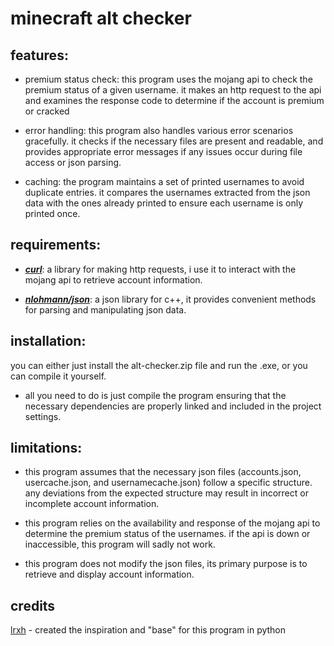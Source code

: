 # minecraft alt checker

## features:
  * premium status check: this program uses the mojang api to check the premium status of a given username. it makes an http request to the api and examines the response code to determine if the account is premium or cracked

  * error handling: this program also handles various error scenarios gracefully. it checks if the necessary files are present and readable, and provides appropriate error messages if any issues occur during file access or json parsing.

  * caching: the program maintains a set of printed usernames to avoid duplicate entries. it compares the usernames extracted from the json data with the ones already printed to ensure each username is only printed once.

## requirements:

  * ***[curl](https://github.com/curl/curl)***: a library for making http requests, i use it to interact with the mojang api to retrieve account information.

  * ***[nlohmann/json](https://github.com/nlohmann/json)***: a json library for c++, it provides convenient methods for parsing and manipulating json data.

## installation: 

you can either just install the alt-checker.zip file and run the .exe, or you can compile it yourself. 

  * all you need to do is just compile the program ensuring that the necessary dependencies are properly linked and included in the project settings.

## limitations:

  * this program assumes that the necessary json files (accounts.json, usercache.json, and usernamecache.json) follow a specific structure. any deviations from the expected structure may result in incorrect or incomplete account information.

  * this program relies on the availability and response of the mojang api to determine the premium status of the usernames. if the api is down or inaccessible, this program will sadly not work.

  * this program does not modify the json files, its primary purpose is to retrieve and display account information.

## credits

[lrxh](https://e-z.bio/school?__cf_chl_tk=DzZCuO1LxGdIGvqJUIaiVFLnTFdIlSVC3CHEN4APU.E-1684213956-0-gaNycGzNCfs) - created the inspiration and "base" for this program in python
